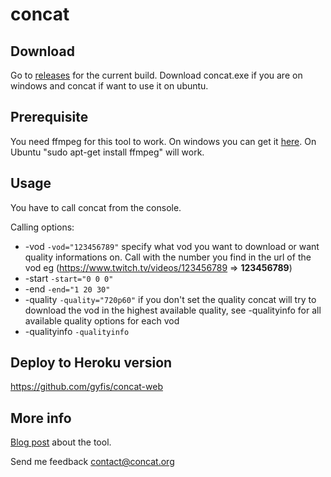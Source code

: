 # concat
## Download
Go to [releases](https://github.com/ArneVogel/concat/releases) for the current build. Download concat.exe if you are on windows and concat if want to use it on ubuntu.

## Prerequisite
You need ffmpeg for this tool to work. On windows you can get it [here](https://www.ffmpeg.org/download.html). 
On Ubuntu "sudo apt-get install ffmpeg" will work.

## Usage

You have to call concat from the console.

Calling options:
+ -vod `-vod="123456789"` specify what vod you want to download or want quality informations on. Call with the number you find in the url of the vod eg (https://www.twitch.tv/videos/123456789 => __123456789__)
+ -start `-start="0 0 0"`
+ -end `-end="1 20 30"`
+ -quality `-quality="720p60"` if you don't set the quality concat will try to download the vod in the highest available quality, see -qualityinfo for all available quality options for each vod
+ -qualityinfo `-qualityinfo`

## Deploy to Heroku version
https://github.com/gyfis/concat-web

## More info
[Blog post](https://www.arnevogel.com/standalone-concat-version/) about the tool.

Send me feedback contact@concat.org
